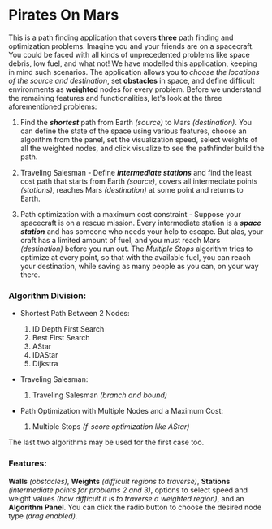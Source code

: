 # Pirates On Mars

This is a path finding application that covers **three** path finding and optimization problems. Imagine you and your friends are on a spacecraft. You could be faced with all kinds of unprecedented problems like space debris, low fuel, and what not! We have modelled this application, keeping in mind such scenarios. The application allows you to _choose the locations of the source and destination_, set **obstacles** in space, and define difficult environments as **weighted** nodes for every problem. Before we understand the remaining features and functionalities, let's look at the three aforementioned problems:

1. Find the **_shortest_** path from Earth _(source)_ to Mars _(destination)_. You can define the state of the space using various features, choose an algorithm from the panel, set the visualization speed, select weights of all the weighted nodes, and click visualize to see the pathfinder build the path.

2. Traveling Salesman - Define **_intermediate stations_** and find the least cost path that starts from Earth _(source)_, covers all intermediate points _(stations)_, reaches Mars _(destination)_ at some point and returns to Earth.

3. Path optimization with a maximum cost constraint - Suppose your spacecraft is on a rescue mission. Every intermediate station is a **_space station_** and has someone who needs your help to escape. But alas, your craft has a limited amount of fuel, and you must reach Mars _(destination)_ before you run out. The _Multiple Stops_ algorithm tries to optimize at every point, so that with the available fuel, you can reach your destination, while saving as many people as you can, on your way there.

### Algorithm Division:

* Shortest Path Between 2 Nodes:

    1. ID Depth First Search
    2. Best First Search
    3. AStar
    4. IDAStar
    5. Dijkstra

* Traveling Salesman:

    1. Traveling Salesman _(branch and bound)_

* Path Optimization with Multiple Nodes and a Maximum Cost:

    1. Multiple Stops _(f-score optimization like AStar)_

The last two algorithms may be used for the first case too.

### Features:

**Walls** _(obstacles)_, **Weights** _(difficult regions to traverse)_, **Stations** _(intermediate points for problems 2 and 3)_, options to select speed and weight values _(how difficult it is to traverse a weighted region)_, and an **Algorithm Panel**. You can click the radio button to choose the desired node type _(drag enabled)_.